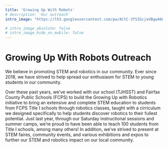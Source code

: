 ```yaml
---
title: 'Growing Up With Robots'
# description: 'Our outreach'
intro_image: "https://lh3.googleusercontent.com/pw/ACtC-3fSIGcjaVBgw46Qv_D2JO9UMutw2PVSqsXFvVzmUZAhbW6k_76Y7T6X4A5VzcM3g_1yx9He4aZAAiZnjvYgtwHCe5yzya398jSbhAjT52AYDACxQ5xJXDr-NXDC7eCkJIj6B3o2I1A6vyPlxqNtJpt2=w1223-h836-no?authuser=1"

# intro_image_absolute: false
# intro_image_hide_on_mobile: false
---
```


# Growing Up With Robots Outreach

We believe in promoting STEM and robotics in our community. Ever since 2018, we have strived to help spread our enthusiasm for STEM to young students in our community.

Over these past years, we’ve worked with our school (TJHSST) and Fairfax County Public Schools (FCPS) to build the Growing Up with Robotics initiative to bring an extensive and complete STEM education to students from FCPS Title I schools through robotics classes, taught with a cirriculum we designed specifically to help students discover robotics to their fullest potential. Just last year, through our Saturday instructional sessions and summer camps, we’re proud to have been able to teach 100 students from Title I schools, among many others! In addition, we’ve strived to present at STEM faires, community events, and various exhibitions and expos to further our STEM and robotics impact on our local community.

